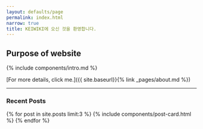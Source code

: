 ```yaml
---
layout: defaults/page
permalink: index.html
narrow: true
title: KEIWIKI에 오신 것을 환영합니다.
---
```


## Purpose of website

{% include components/intro.md %}

[For more details, click me.]({{ site.baseurl}}{% link _pages/about.md %})

<hr />

### Recent Posts

{% for post in site.posts limit:3 %}
{% include components/post-card.html %}
{% endfor %}


